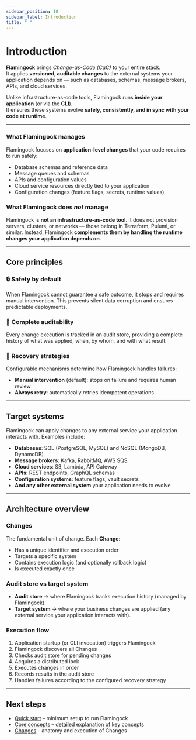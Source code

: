 ```yaml
---
sidebar_position: 10
sidebar_label: Introduction
title: " "
---
```


# Introduction

**Flamingock** brings *Change-as-Code (CaC)* to your entire stack.  
It applies **versioned, auditable changes** to the external systems your application depends on — such as databases, schemas, message brokers, APIs, and cloud services.  

Unlike infrastructure-as-code tools, Flamingock runs **inside your application** (or via the **CLI**).  
It ensures these systems evolve **safely, consistently, and in sync with your code at runtime**.  

---

### What Flamingock manages
Flamingock focuses on **application-level changes** that your code requires to run safely:

- Database schemas and reference data  
- Message queues and schemas  
- APIs and configuration values  
- Cloud service resources directly tied to your application  
- Configuration changes (feature flags, secrets, runtime values)  

### What Flamingock does *not* manage
Flamingock is **not an infrastructure-as-code tool**. It does not provision servers, clusters, or networks — those belong in Terraform, Pulumi, or similar. Instead, Flamingock **complements them by handling the runtime changes your application depends on**.

---

## Core principles

### 🔒 Safety by default
When Flamingock cannot guarantee a safe outcome, it stops and requires manual intervention. This prevents silent data corruption and ensures predictable deployments.

### 📝 Complete auditability
Every change execution is tracked in an audit store, providing a complete history of what was applied, when, by whom, and with what result.

### 🔄 Recovery strategies
Configurable mechanisms determine how Flamingock handles failures:
- **Manual intervention** (default): stops on failure and requires human review  
- **Always retry**: automatically retries idempotent operations  

---

## Target systems

Flamingock can apply changes to any external service your application interacts with. Examples include:

- **Databases**: SQL (PostgreSQL, MySQL) and NoSQL (MongoDB, DynamoDB)  
- **Message brokers**: Kafka, RabbitMQ, AWS SQS  
- **Cloud services**: S3, Lambda, API Gateway  
- **APIs**: REST endpoints, GraphQL schemas  
- **Configuration systems**: feature flags, vault secrets  
- **And any other external system** your application needs to evolve  

---

## Architecture overview

### Changes
The fundamental unit of change. Each **Change**:
- Has a unique identifier and execution order  
- Targets a specific system  
- Contains execution logic (and optionally rollback logic)  
- Is executed exactly once  

### Audit store vs target system
- **Audit store** → where Flamingock tracks execution history (managed by Flamingock).  
- **Target system** → where your business changes are applied (any external service your application interacts with).  

### Execution flow
1. Application startup (or CLI invocation) triggers Flamingock  
2. Flamingock discovers all Changes  
3. Checks audit store for pending changes  
4. Acquires a distributed lock  
5. Executes changes in order  
6. Records results in the audit store  
7. Handles failures according to the configured recovery strategy  

---

## Next steps
- [Quick start](quick-start.md) – minimum setup to run Flamingock  
- [Core concepts](core-concepts.md) – detailed explanation of key concepts  
- [Changes](../changes/introduction.md) – anatomy and execution of Changes  
